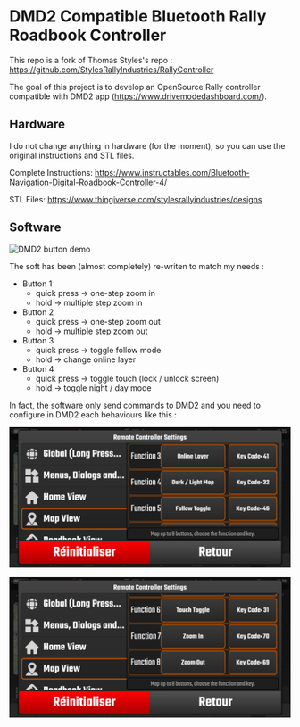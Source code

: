 # DMD2 Compatible Bluetooth Rally Roadbook Controller


This repo is a fork of Thomas Styles's repo : https://github.com/StylesRallyIndustries/RallyController

The goal of this project is to develop an OpenSource Rally controller compatible with DMD2 app (https://www.drivemodedashboard.com/). 


## Hardware

I do not change anything in hardware (for the moment), so you can use the original instructions and STL files.

Complete Instructions:
https://www.instructables.com/Bluetooth-Navigation-Digital-Roadbook-Controller-4/

STL Files:
https://www.thingiverse.com/stylesrallyindustries/designs

## Software

![DMD2 button demo](https://github.com/MarinOlivier/RallyController/blob/main/doc/src/DMD2_RallyCtrlDemo.gif)

The soft has been (almost completely) re-writen to match my needs :
* Button 1
  * quick press -> one-step zoom in
  * hold -> multiple step zoom in 
* Button 2
  * quick press -> one-step zoom out
  * hold -> multiple step zoom out
* Button 3
  * quick press -> toggle follow mode
  * hold -> change online layer
* Button 4
  * quick press -> toggle touch (lock / unlock screen)
  * hold -> toggle night / day mode

In fact, the software only send commands to DMD2 and you need to configure in DMD2 each behaviours like this :

![DMD2 Remote configuration 1](https://github.com/MarinOlivier/RallyController/blob/main/doc/src/dmd2_remotectrl_settings_1.png)

![DMD2 Remote configuration 2](https://github.com/MarinOlivier/RallyController/blob/main/doc/src/dmd2_remotectrl_settings_2.png)

